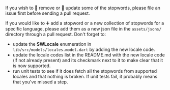 If you wish to 🚫 remove or 🔁 update some of the stopwords, please file an issue first before sending a pull request.

If you would like to ➕ add a stopword or a new collection of stopwords for a specific language, please add them as a new json file in the `assets/jsons/` directory through a pull request. Don't forget to:
- update the **SWLocale** enumeration in `lib/src/models/locales.model.dart` by adding the new locale code.
- update the locale codes list in the README.md with the new locale code (if not already present) and its checkmark next to it to make clear that it is now supported.
- run unit tests to see if it does fetch all the stopwords from supported locales and that nothing is broken. If unit tests fail, it probably means that you've missed a step.